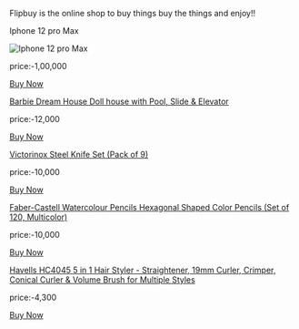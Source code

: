 Flipbuy is the online shop to buy things 
buy the things and enjoy!! 



Iphone 12 pro Max




![Iphone 12 pro Max](https://www.reliancedigital.in/medias/Apple-12-Pro-Max-Smartphones-491901572-i-1-1200Wx1200H?context=bWFzdGVyfGltYWdlc3wxMjA3MDR8aW1hZ2UvanBlZ3xpbWFnZXMvaDMxL2hmMC85NDA3ODM3NDcwNzUwLmpwZ3xjOTU5MTUzMTcyOWRlMTJmZjQ4MWE3Mzc2ZGFjYjA0ZGM5OWFmNTE3YzMzMzU4ZGFhMzZlZWNmYTM3ZmFlOTJi)

price:-1,00,000

[Buy Now](orderPlaced.md)

[Barbie Dream House Doll house with Pool, Slide & Elevator](https://images-na.ssl-images-amazon.com/images/I/811MRXm99aL._AC_SL1500_.jpg)

price:-12,000

[Buy Now](orderPlaced.md)

[Victorinox Steel Knife Set  (Pack of 9)](https://rukminim1.flixcart.com/image/416/416/kcm9t3k0/kitchen-knife/r/g/t/5-1193-9-victorinox-original-imaftph2pvvf3gwz.jpeg?q=70)

price:-10,000

[Buy Now](orderPlaced.md)

[Faber-Castell Watercolour Pencils Hexagonal Shaped Color Pencils  (Set of 120, Multicolor)](https://rukminim1.flixcart.com/image/416/416/k7ksvww0/pencil/f/9/a/watercolor-pencil-albrecht-durer-wood-case-of-120-faber-castell-original-imafps7z3gbputsq.jpeg?q=70)

price:-10,000

[Buy Now](orderPlaced.md)

[Havells HC4045 5 in 1 Hair Styler - Straightener, 19mm Curler, Crimper, Conical Curler & Volume Brush for Multiple Styles](https://images-na.ssl-images-amazon.com/images/I/81x90uemQCL._SL1500_.jpg)

price:-4,300

[Buy Now](orderPlaced.md)

